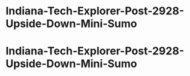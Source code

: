 # Indiana-Tech-Explorer-Post-2928-Upside-Down-Mini-Sumo
# Indiana-Tech-Explorer-Post-2928-Upside-Down-Mini-Sumo
